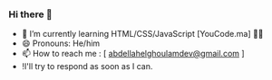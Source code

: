 ### Hi there 👋
- 🌱 I’m currently learning HTML/CSS/JavaScript [YouCode.ma] 👨‍💻
- 😄 Pronouns: He/him
- 📫 How to reach me : [ abdellahelghoulamdev@gmail.com ]
- !I'll try to respond as soon as I can.
<!--
**ABDELLAHdev01/ABDELLAHdev01** is a ✨ _special_ ✨ repository because its `README.md` (this file) appears on your GitHub profile.

Here are some ideas to get you started:

- 🔭 I’m currently working on ...
 ...
- 👯 I’m looking to collaborate on ...
- 🤔 I’m looking for help with ...
- 💬 Ask me about ...
- 📫 How to reach me: ...

- ⚡ Fun fact: ...
-->
